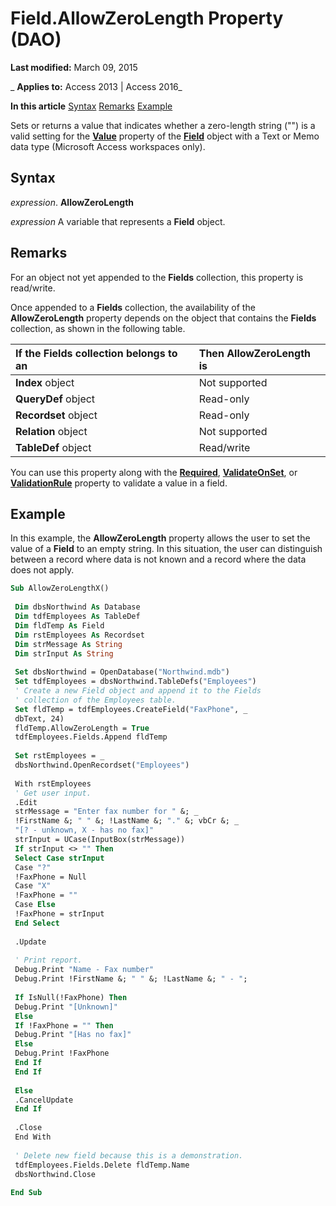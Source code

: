 
# Field.AllowZeroLength Property (DAO)

 **Last modified:** March 09, 2015

 _ **Applies to:** Access 2013 | Access 2016_

 **In this article**
[Syntax](#sectionSection0)
[Remarks](#sectionSection1)
[Example](#sectionSection2)


Sets or returns a value that indicates whether a zero-length string ("") is a valid setting for the  **[Value](6c0f9a8d-f51a-b8cf-8830-f8d960a1d08c.md)** property of the **[Field](47282ce2-9b49-ccf9-ad37-c4bb25cfd037.md)** object with a Text or Memo data type (Microsoft Access workspaces only).

## Syntax
<a name="sectionSection0"> </a>

 _expression_. **AllowZeroLength**

 _expression_ A variable that represents a **Field** object.


## Remarks
<a name="sectionSection1"> </a>

For an object not yet appended to the  **Fields** collection, this property is read/write.

Once appended to a  **Fields** collection, the availability of the **AllowZeroLength** property depends on the object that contains the **Fields** collection, as shown in the following table.



|**If the Fields collection belongs to an**|**Then AllowZeroLength is**|
|:-----|:-----|
|**Index** object|Not supported|
|**QueryDef** object|Read-only|
|**Recordset** object|Read-only|
|**Relation** object|Not supported|
|**TableDef** object|Read/write|
You can use this property along with the  **[Required](2f1dbdeb-a37a-59b2-fdc2-f16c7ae1a575.md)**, **[ValidateOnSet](00245a8a-a78f-b0a8-3eb3-11dd27873984.md)**, or **[ValidationRule](b07e644d-54d3-7199-6f99-178774e54398.md)** property to validate a value in a field.


## Example
<a name="sectionSection2"> </a>

In this example, the  **AllowZeroLength** property allows the user to set the value of a **Field** to an empty string. In this situation, the user can distinguish between a record where data is not known and a record where the data does not apply.


```vb
Sub AllowZeroLengthX() 
 
 Dim dbsNorthwind As Database 
 Dim tdfEmployees As TableDef 
 Dim fldTemp As Field 
 Dim rstEmployees As Recordset 
 Dim strMessage As String 
 Dim strInput As String 
 
 Set dbsNorthwind = OpenDatabase("Northwind.mdb") 
 Set tdfEmployees = dbsNorthwind.TableDefs("Employees") 
 ' Create a new Field object and append it to the Fields 
 ' collection of the Employees table. 
 Set fldTemp = tdfEmployees.CreateField("FaxPhone", _ 
 dbText, 24) 
 fldTemp.AllowZeroLength = True 
 tdfEmployees.Fields.Append fldTemp 
 
 Set rstEmployees = _ 
 dbsNorthwind.OpenRecordset("Employees") 
 
 With rstEmployees 
 ' Get user input. 
 .Edit 
 strMessage = "Enter fax number for " &; _ 
 !FirstName &; " " &; !LastName &; "." &; vbCr &; _ 
 "[? - unknown, X - has no fax]" 
 strInput = UCase(InputBox(strMessage)) 
 If strInput <> "" Then 
 Select Case strInput 
 Case "?" 
 !FaxPhone = Null 
 Case "X" 
 !FaxPhone = "" 
 Case Else 
 !FaxPhone = strInput 
 End Select 
 
 .Update 
 
 ' Print report. 
 Debug.Print "Name - Fax number" 
 Debug.Print !FirstName &; " " &; !LastName &; " - "; 
 
 If IsNull(!FaxPhone) Then 
 Debug.Print "[Unknown]" 
 Else 
 If !FaxPhone = "" Then 
 Debug.Print "[Has no fax]" 
 Else 
 Debug.Print !FaxPhone 
 End If 
 End If 
 
 Else 
 .CancelUpdate 
 End If 
 
 .Close 
 End With 
 
 ' Delete new field because this is a demonstration. 
 tdfEmployees.Fields.Delete fldTemp.Name 
 dbsNorthwind.Close 
 
End Sub
```

